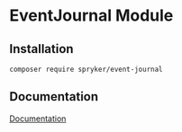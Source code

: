 # EventJournal Module

## Installation

```
composer require spryker/event-journal
```

## Documentation

[Documentation](https://spryker.github.io)
